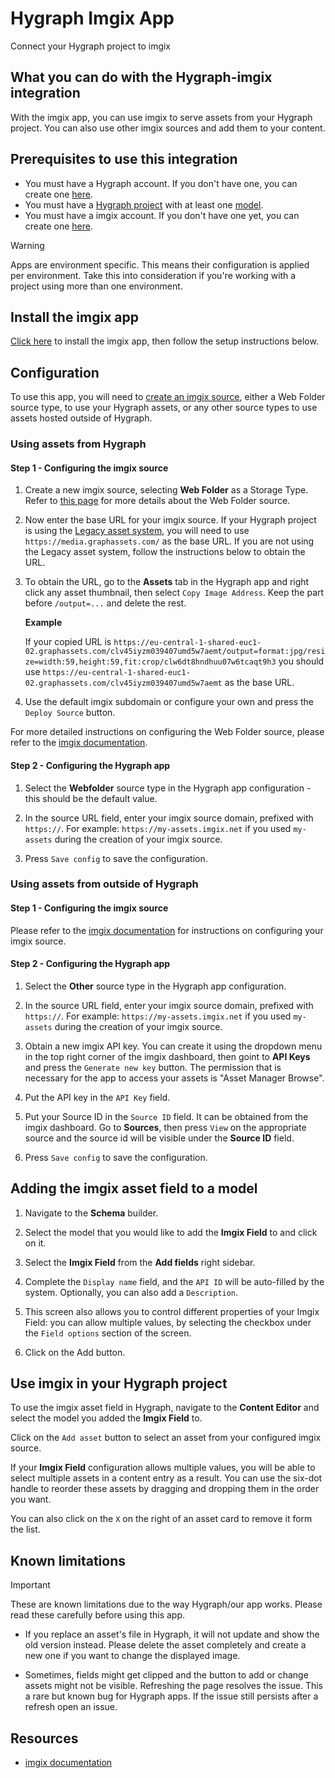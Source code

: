 # Hygraph Imgix App
Connect your Hygraph project to imgix

## What you can do with the Hygraph-imgix integration

With the imgix app, you can use imgix to serve assets from your Hygraph project. You can also use other imgix sources and add them to your content.

## Prerequisites to use this integration

- You must have a Hygraph account. If you don't have one, you can create one [here](https://app.hygraph.com/signup).
- You must have a [Hygraph project](https://hygraph.com/docs/getting-started/create-a-project) with at least one [model](https://hygraph.com/docs/getting-started/create-a-model).
- You must have a imgix account. If you don't have one yet, you can create one [here](https://dashboard.imgix.com/sign-up).


> [!WARNING]
> Apps are environment specific. This means their configuration is applied per environment. Take this into consideration if you're working with a project using more than one environment.

## Install the imgix app

<!-- TODO: update marketplace link after publishing the app to the marketplace -->

[Click here](https://hygraph.com/marketplace/apps/hygraph-imgix-app) to install the imgix app, then follow the setup instructions below.

## Configuration

To use this app, you will need to [create an imgix source](https://docs.imgix.com/getting-started/setup/creating-sources), either a Web Folder source type, to use your Hygraph assets, or any other source types to use assets hosted outside of Hygraph.

### Using assets from Hygraph

#### Step 1 - Configuring the imgix source

1. Create a new imgix source, selecting **Web Folder** as a Storage Type. Refer to [this page](https://docs.imgix.com/getting-started/setup/creating-sources/web-folder) for more details about the Web Folder source.

2. Now enter the base URL for your imgix source. If your Hygraph project is using the [Legacy asset system](https://hygraph.com/docs/api-reference/assets/assets-overview#which-asset-system-does-my-project-use), you will need to use `https://media.graphassets.com/` as the base URL. If you are not using the Legacy asset system, follow the instructions below to obtain the URL.

3. To obtain the URL, go to the **Assets** tab in the Hygraph app and right click any asset thumbnail, then select `Copy Image Address`. Keep the part before `/output=...` and delete the rest.

   **Example**

   If your copied URL is `https://eu-central-1-shared-euc1-02.graphassets.com/clv45iyzm039407umd5w7aemt/output=format:jpg/resize=width:59,height:59,fit:crop/clw6dt8hndhuu07w6tcaqt9h3` you should use `https://eu-central-1-shared-euc1-02.graphassets.com/clv45iyzm039407umd5w7aemt` as the base URL.

4. Use the default imgix subdomain or configure your own and press the `Deploy Source` button.

For more detailed instructions on configuring the Web Folder source, please refer to the [imgix documentation](https://docs.imgix.com/getting-started/setup/creating-sources/web-folder).

#### Step 2 - Configuring the Hygraph app

1. Select the **Webfolder** source type in the Hygraph app configuration - this should be the default value.

2. In the source URL field, enter your imgix source domain, prefixed with `https://`. For example: `https://my-assets.imgix.net` if you used `my-assets` during the creation of your imgix source.

3. Press `Save config` to save the configuration.

### Using assets from outside of Hygraph

#### Step 1 - Configuring the imgix source

Please refer to the [imgix documentation](https://docs.imgix.com/getting-started/setup/creating-sources) for instructions on configuring your imgix source.

#### Step 2 - Configuring the Hygraph app

1. Select the **Other** source type in the Hygraph app configuration.

2. In the source URL field, enter your imgix source domain, prefixed with `https://`. For example: `https://my-assets.imgix.net` if you used `my-assets` during the creation of your imgix source.

3. Obtain a new imgix API key. You can create it using the dropdown menu in the top right corner of the imgix dashboard, then goint to **API Keys** and press the `Generate new key` button. The permission that is necessary for the app to access your assets is "Asset Manager Browse".

4. Put the API key in the `API Key` field.

5. Put your Source ID in the `Source ID` field. It can be obtained from the imgix dashboard. Go to **Sources**, then press `View` on the appropriate source and the source id will be visible under the **Source ID** field.

6. Press `Save config` to save the configuration.

## Adding the imgix asset field to a model

1. Navigate to the **Schema** builder.

2. Select the model that you would like to add the **Imgix Field** to and click on it.

3. Select the **Imgix Field** from the **Add fields** right sidebar.

4. Complete the `Display name` field, and the `API ID` will be auto-filled by the system. Optionally, you can also add a `Description`.

5. This screen also allows you to control different properties of your Imgix Field: you can allow multiple values, by selecting the checkbox under the `Field options` section of the screen.

6. Click on the Add button.

## Use imgix in your Hygraph project

To use the imgix asset field in Hygraph, navigate to the **Content Editor** and select the model you added the **Imgix Field** to.

Click on the `Add asset` button to select an asset from your configured imgix source.

If your **Imgix Field** configuration allows multiple values, you will be able to select multiple assets in a content entry as a result. You can use the six-dot handle to reorder these assets by dragging and dropping them in the order you want.

You can also click on the `X` on the right of an asset card to remove it form the list.

## Known limitations

> [!IMPORTANT]
> These are known limitations due to the way Hygraph/our app works. Please read these carefully before using this app.

- If you replace an asset's file in Hygraph, it will not update and show the old version instead. Please delete the asset completely and create a new one if you want to change the displayed image.

- Sometimes, fields might get clipped and the button to add or change assets might not be visible. Refreshing the page resolves the issue. This a rare but known bug for Hygraph apps. If the issue still persists after a refresh open an issue.

## Resources

- [imgix documentation](https://docs.imgix.com/)
